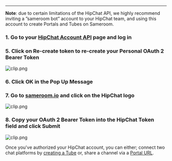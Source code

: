 ---

**Note**: due to certain limitations of the HipChat API, we highly recommend inviting a ”sameroom bot” account to your HipChat team, and using this account to create Portals and Tubes on Sameroom.

### 1. Go to your <a href="https://hipchat.com/account/api" target="_blank">HipChat Account API</a> page and log in

### 5. Click on **Re-create token** to re-create your Personal OAuth 2 Bearer Token

![clip.png](https://in.kato.im/dd9055f7d2f3bcad535ee373c06d649993c5d30f919639e6bb1b9665efa7a016/Sameroom_HipChat_Account_Settings.png)

### 6. Click OK in the Pop Up Message

### 7. Go to <a href="https://sameroom.io" target="_blank">sameroom.io</a> and click on the HipChat logo

![clip.png](https://in.kato.im/4c8bbe1a1338bc5da71ffd614e9be70a5694f208c138479c6de1a784f1d61d89/Sameroom%20HipChat.png)

### 8. Copy your OAuth 2 Bearer Token into the HipChat Token field and click **Submit**

![clip.png](https://in.kato.im/9aff4d5411684f9fe1e243d76cb7808d323cfb96bb88696d32608b33bf68d57/clip.png)

Once you've authorized your HipChat account, you can either; connect two chat platforms by [creating a Tube](/getting-started/en/tube/hipchat) or, share a channel via a [Portal URL](/getting-started/en/portal/hipchat).
